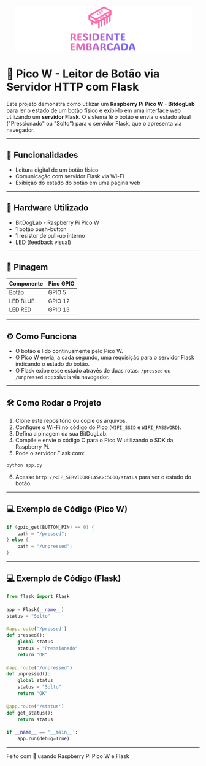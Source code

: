 <div align='center' style='margin: 20px'>
  <img src='web/static/img/logo-no-background.svg' width='1000' /> 
</div>

# 📶 Pico W - Leitor de Botão via Servidor HTTP com Flask

Este projeto demonstra como utilizar um **Raspberry Pi Pico W - BitdogLab** para ler o estado de um botão físico e exibi-lo em uma interface web utilizando um **servidor Flask**. O sistema lê o botão e envia o estado atual ("Pressionado" ou "Solto") para o servidor Flask, que o apresenta via navegador.

---

## 🚀 Funcionalidades

- Leitura digital de um botão físico
- Comunicação com servidor Flask via Wi-Fi
- Exibição do estado do botão em uma página web

---

## 🔧 Hardware Utilizado

- BitDogLab - Raspberry Pi Pico W
- 1 botão push-button
- 1 resistor de pull-up interno
- LED (feedback visual)

---

## 📌 Pinagem

| Componente     | Pino GPIO |
|----------------|-----------|
| Botão          | GPIO 5    |
| LED BLUE       | GPIO 12   |
| LED RED        | GPIO 13   |
---

## ⚙️ Como Funciona

- O botão é lido continuamente pelo Pico W.
- O Pico W envia, a cada segundo, uma requisição para o servidor Flask indicando o estado do botão.
- O Flask exibe esse estado através de duas rotas: `/pressed` ou `/unpressed` acessiveis via navegador.

---

## 🛠️ Como Rodar o Projeto

1. Clone este repositório ou copie os arquivos.
2. Configure o Wi-Fi no código do Pico (`WIFI_SSID` e `WIFI_PASSWORD`).
3. Defina a pinagem da sua BitDogLab.
4. Compile e envie o código C para o Pico W utilizando o SDK da Raspberry Pi.
5. Rode o servidor Flask com:

```bash
python app.py
```

6. Acesse `http://<IP_SERVIDORFLASK>:5000/status` para ver o estado do botão.

---

## 💻 Exemplo de Código (Pico W)

```c
if (gpio_get(BUTTON_PIN) == 0) {
    path = "/pressed";
} else {
    path = "/unpressed";
}
```

---

## 💻 Exemplo de Código (Flask)

```python
from flask import Flask

app = Flask(__name__)
status = "Solto"

@app.route('/pressed')
def pressed():
    global status
    status = "Pressionado"
    return "OK"

@app.route('/unpressed')
def unpressed():
    global status
    status = "Solto"
    return "OK"

@app.route('/status')
def get_status():
    return status

if __name__ == '__main__':
    app.run(debug=True)
```

---

Feito com 💜 usando Raspberry Pi Pico W e Flask
